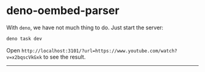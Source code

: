 # deno-oembed-parser

With `deno`, we have not much thing to do. Just start the server:

```bash
deno task dev
```

Open `http://localhost:3101/?url=https://www.youtube.com/watch?v=x2bqscVkGxk` to see the result.

---
